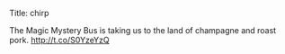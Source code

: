 Title: chirp

The Magic Mystery Bus is taking us to the land of champagne and roast pork. <a href="http://t.co/S0YzeYzQ">http://t.co/S0YzeYzQ</a>
